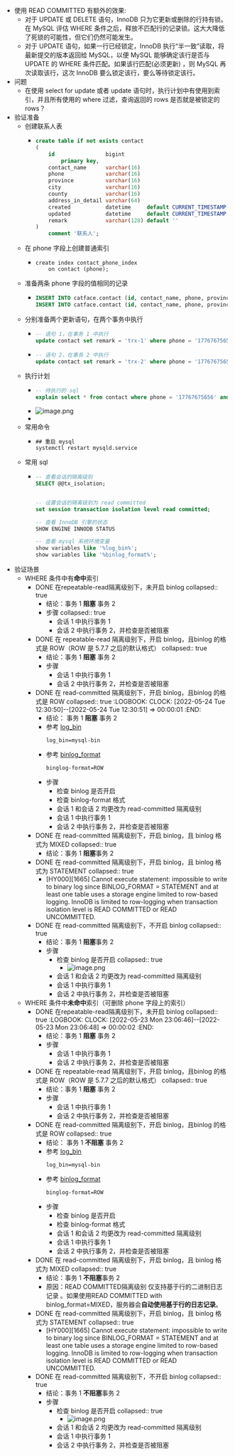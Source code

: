 - 使用 READ COMMITTED 有额外的效果:
	- 对于 UPDATE 或 DELETE 语句，InnoDB 只为它更新或删除的行持有锁。在 MySQL 评估 WHERE 条件之后，释放不匹配行的记录锁。这大大降低了死锁的可能性，但它们仍然可能发生。
	- 对于 UPDATE 语句，如果一行已经锁定，InnoDB 执行“半一致”读取，将最新提交的版本返回给 MySQL，以便 MySQL 能够确定该行是否与 UPDATE 的 WHERE 条件匹配。如果该行匹配(必须更新) ，则 MySQL 再次读取该行，这次 InnoDB 要么锁定该行，要么等待锁定该行。
- 问题
	- 在使用 select for update 或者 update 语句时，执行计划中有使用到索引，并且所有使用的 where 过滤，查询返回的 rows 是否就是被锁定的 rows？
- 验证准备
	- 创建联系人表
		- ```sql
		  create table if not exists contact
		  (
		      id                bigint                                 not null comment 'ID'
		          primary key,
		      contact_name      varchar(16)                            not null comment '姓名',
		      phone             varchar(16)                            not null comment '电话',
		      province          varchar(16)                            not null comment '省份',
		      city              varchar(16)                            not null comment '城市',
		      county            varchar(16)                            not null comment '区县',
		      address_in_detail varchar(64)                            not null comment '详细地址',
		      created           datetime     default CURRENT_TIMESTAMP not null comment '创建时间',
		      updated           datetime     default CURRENT_TIMESTAMP not null comment '修改时间',
		      remark            varchar(128) default ''                not null comment '备注'
		  )
		      comment '联系人';
		  
		  ```
	- 在 phone 字段上创建普通索引
		- ```mysql
		  create index contact_phone_index
		      on contact (phone);
		  ```
	- 准备两条 phone 字段的值相同的记录
		- ```sql
		  INSERT INTO catface.contact (id, contact_name, phone, province, city, county, address_in_detail, created, updated, remark) VALUES (121212, '大猫', '17767675656', '山东省', '潍坊市', '奎文区', '不知道的地方', '2022-05-23 14:54:19', '2022-05-23 14:54:22', 'no');
		  INSERT INTO catface.contact (id, contact_name, phone, province, city, county, address_in_detail, created, updated, remark) VALUES (232323, '大猫', '17767675656', '浙江省', '杭州市', '西湖区', '山脚下的小草屋', '2022-05-23 14:55:23', '2022-05-23 14:55:25', 'no');
		  ```
	- 分别准备两个更新语句，在两个事务中执行
		- ```sql
		  -- 语句 1，在事务 1 中执行
		  update contact set remark = 'trx-1' where phone = '17767675656' and province = '山东省' ;
		  ```
		- ```sql
		  -- 语句 2，在事务 2 中执行
		  update contact set remark = 'trx-2' where phone = '17767675656' and province = '浙江省' ;
		  ```
	- 执行计划
		- ```sql
		  -- 待执行的 sql
		  explain select * from contact where phone = '17767675656' and province = '山东省' ;
		  ```
		- ![image.png](../assets/image_1653312336425_0.png)
		-
	- 常用命令
		- ```shell
		  ## 重启 mysql
		  systemctl restart mysqld.service
		  ```
	- 常用 sql
		- ```sql
		  -- 查看会话的隔离级别
		  SELECT @@tx_isolation;
		  
		  
		  -- 设置会话的隔离级别为 read committed
		  set session transaction isolation level read committed;
		  
		  -- 查看 InnoDB 引擎的状态
		  SHOW ENGINE INNODB STATUS
		  
		  -- 查看 mysql 系统环境变量
		  show variables like '%log_bin%';
		  show variables like '%binlog_format%';
		  ```
- 验证场景
	- WHERE 条件中有**命中**索引
		- DONE 在repeatable-read隔离级别下，未开启 binlog
		  collapsed:: true
			- 结论：事务 1 **阻塞** 事务 2
			- 步骤
			  collapsed:: true
				- 会话 1 中执行事务 1
				- 会话 2 中执行事务 2，并检查是否被阻塞
		- DONE 在 repeatable-read 隔离级别下，开启 binlog，且binlog 的格式是 ROW（ROW 是 5.7.7 之后的默认格式）
		  collapsed:: true
			- 结论：事务 1 **阻塞** 事务 2
			- 步骤
				- 会话 1 中执行事务 1
				- 会话 2 中执行事务 2，并检查是否被阻塞
		- DONE 在 read-committed 隔离级别下，开启 binlog，且binlog 的格式是 ROW
		  collapsed:: true
		  :LOGBOOK:
		  CLOCK: [2022-05-24 Tue 12:30:50]--[2022-05-24 Tue 12:30:51] =>  00:00:01
		  :END:
			- 结论： 事务 1 **阻塞** 事务 2
			- 参考 [log_bin](https://dev.mysql.com/doc/refman/5.7/en/replication-options-binary-log.html#option_mysqld_log-bin)
			  ```properties
			  log_bin=mysql-bin
			  ```
			- 参考 [binlog_format](https://dev.mysql.com/doc/refman/5.7/en/replication-options-binary-log.html#sysvar_binlog_format)
			  ```properties
			  binglog-format=ROW
			  ```
			- 步骤
				- 检查 binlog 是否开启
				- 检查 binlog-format 格式
				- 会话 1 和会话 2 均更改为 read-committed 隔离级别
				- 会话 1 中执行事务 1
				- 会话 2 中执行事务 2，并检查是否被阻塞
		- DONE 在 read-committed 隔离级别下，开启 binlog，且 binlog 格式为 MIXED
		  collapsed:: true
			- 结论：事务 1 **阻塞**事务 2
		- DONE 在 read-committed 隔离级别下，开启 binlog，且 binlog 格式为 STATEMENT
		  collapsed:: true
			- [HY000][1665] Cannot execute statement: impossible to write to binary log since BINLOG_FORMAT = STATEMENT and at least one table uses a storage engine limited to row-based logging. InnoDB is limited to row-logging when transaction isolation level is READ COMMITTED or READ UNCOMMITTED.
		- DONE 在 read-committed 隔离级别下，不开启 binlog
		  collapsed:: true
			- 结论：事务 1 **阻塞**事务 2
			- 步骤
				- 检查 binlog 是否开启
				  collapsed:: true
					- ![image.png](../assets/image_1653309967842_0.png)
				- 会话 1 和会话 2 均更改为 read-committed 隔离级别
				- 会话 1 中执行事务 1
				- 会话 2 中执行事务 2，并检查是否被阻塞
	- WHERE 条件中**未命中**索引（可删除 phone 字段上的索引）
		- DONE 在repeatable-read隔离级别下，未开启 binlog
		  collapsed:: true
		  :LOGBOOK:
		  CLOCK: [2022-05-23 Mon 23:06:46]--[2022-05-23 Mon 23:06:48] =>  00:00:02
		  :END:
			- 结论：事务 1 **阻塞** 事务 2
			- 步骤
				- 会话 1 中执行事务 1
				- 会话 2 中执行事务 2，并检查是否被阻塞
		- DONE 在 repeatable-read 隔离级别下，开启 binlog，且binlog 的格式是 ROW（ROW 是 5.7.7 之后的默认格式）
		  collapsed:: true
			- 结论：事务 1 **阻塞** 事务 2
			- 步骤
				- 会话 1 中执行事务 1
				- 会话 2 中执行事务 2，并检查是否被阻塞
		- DONE 在 read-committed 隔离级别下，开启 binlog，且binlog 的格式是 ROW
		  collapsed:: true
			- 结论： 事务 1 **不阻塞** 事务 2
			- 参考 [log_bin](https://dev.mysql.com/doc/refman/5.7/en/replication-options-binary-log.html#option_mysqld_log-bin)
			  ```properties
			  log_bin=mysql-bin
			  ```
			- 参考 [binlog_format](https://dev.mysql.com/doc/refman/5.7/en/replication-options-binary-log.html#sysvar_binlog_format)
			  ```properties
			  binglog-format=ROW
			  ```
			- 步骤
				- 检查 binlog 是否开启
				- 检查 binlog-format 格式
				- 会话 1 和会话 2 均更改为 read-committed 隔离级别
				- 会话 1 中执行事务 1
				- 会话 2 中执行事务 2，并检查是否被阻塞
		- DONE 在 read-committed 隔离级别下，开启 binlog，且 binlog 格式为 MIXED
		  collapsed:: true
			- 结论：事务 1 **不阻塞**事务 2
			- 原因：READ COMMITTED隔离级别 仅支持基于行的二进制日志记录 。如果使用READ COMMITTED with binlog_format=MIXED，服务器会**自动使用基于行的日志记录**。
		- DONE 在 read-committed 隔离级别下，开启 binlog，且 binlog 格式为 STATEMENT
		  collapsed:: true
			- [HY000][1665] Cannot execute statement: impossible to write to binary log since BINLOG_FORMAT = STATEMENT and at least one table uses a storage engine limited to row-based logging. InnoDB is limited to row-logging when transaction isolation level is READ COMMITTED or READ UNCOMMITTED.
		- DONE 在 read-committed 隔离级别下，不开启 binlog
		  collapsed:: true
			- 结论：事务 1 **不阻塞**事务 2
			- 步骤
				- 检查 binlog 是否开启
				  collapsed:: true
					- ![image.png](../assets/image_1653309967842_0.png)
				- 会话 1 和会话 2 均更改为 read-committed 隔离级别
				- 会话 1 中执行事务 1
				- 会话 2 中执行事务 2，并检查是否被阻塞